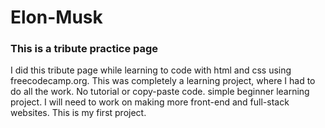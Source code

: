 # Elon-Musk
### This is a tribute practice page
I did this tribute page while learning to code with html and css using freecodecamp.org. This was completely a learning project, where I had to do all the work. No tutorial or copy-paste code. simple beginner learning project. I will need to work on making more front-end and full-stack websites. This is my first project.
